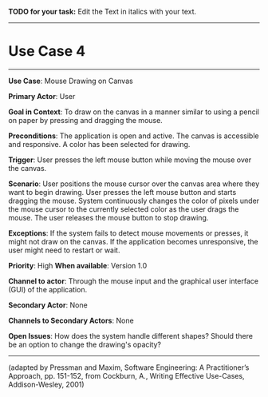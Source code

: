 **TODO for your task:** Edit the Text in italics with your text.

<hr>

# Use Case 4

<hr>

**Use Case**:  Mouse Drawing on Canvas

**Primary Actor**: User

**Goal in Context**: To draw on the canvas in a manner similar to using a pencil on paper by pressing and dragging the mouse.

**Preconditions**: 
The application is open and active.
The canvas is accessible and responsive.
A color has been selected for drawing.

**Trigger**: User presses the left mouse button while moving the mouse over the canvas.
  
**Scenario**: 
User positions the mouse cursor over the canvas area where they want to begin drawing.
User presses the left mouse button and starts dragging the mouse.
System continuously changes the color of pixels under the mouse cursor to the currently selected color as the user drags the mouse.
The user releases the mouse button to stop drawing.
 
**Exceptions**: 
If the system fails to detect mouse movements or presses, it might not draw on the canvas.
If the application becomes unresponsive, the user might need to restart or wait.

**Priority**: High
**When available**: Version 1.0

**Channel to actor**: Through the mouse input and the graphical user interface (GUI) of the application.

**Secondary Actor**: None

**Channels to Secondary Actors**: None

**Open Issues**: 
How does the system handle different shapes?
Should there be an option to change the drawing's opacity?

<hr>



(adapted by Pressman and Maxim, Software Engineering: A Practitioner’s Approach, pp. 151-152, from Cockburn,
A., Writing Effective Use-Cases, Addison-Wesley, 2001)
